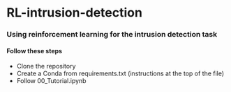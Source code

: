 # RL-intrusion-detection
### Using reinforcement learning for the intrusion detection task

#### Follow these steps
- Clone the repository
- Create a Conda from requirements.txt (instructions at the top of the file)
- Follow 00\_Tutorial.ipynb
